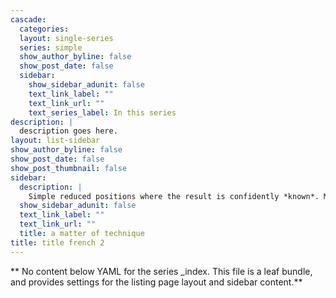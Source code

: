 ```yaml
---
cascade:
  categories:
  layout: single-series
  series: simple
  show_author_byline: false
  show_post_date: false
  sidebar:
    show_sidebar_adunit: false
    text_link_label: ""
    text_link_url: ""
    text_series_label: In this series
description: |
  description goes here.
layout: list-sidebar
show_author_byline: false
show_post_date: false
show_post_thumbnail: false
sidebar:
  description: |
    Simple reduced positions where the result is confidently *known*. Mentally, they're stored as look-up tables and save processing time in more complicated positions. I find it helpful to play them against an engine to test myself.   
  show_sidebar_adunit: false
  text_link_label: ""
  text_link_url: ""
  title: a matter of technique 
title: title french 2
---
```


** No content below YAML for the series _index. This file is a leaf bundle, and provides settings for the listing page layout and sidebar content.**